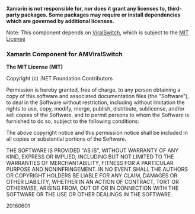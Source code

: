 **Xamarin is not responsible for, nor does it grant any licenses to, third-party packages. Some packages may require or install dependencies which are governed by additional licenses.**

Note: This component depends on [ViralSwitch](https://github.com/andreamazz/ViralSwitch), which is subject to the [MIT License](https://github.com/andreamazz/ViralSwitch/blob/master/LICENSE)

### Xamarin Component for AMViralSwitch

**The MIT License (MIT)**

Copyright (c) .NET Foundation Contributors

Permission is hereby granted, free of charge, to any person obtaining a copy of this software and associated documentation files (the "Software"), to deal in the Software without restriction, including without limitation the rights to use, copy, modify, merge, publish, distribute, sublicense, and/or sell copies of the Software, and to permit persons to whom the Software is furnished to do so, subject to the following conditions:

The above copyright notice and this permission notice shall be included in all copies or substantial portions of the Software.

THE SOFTWARE IS PROVIDED "AS IS", WITHOUT WARRANTY OF ANY KIND, EXPRESS OR IMPLIED, INCLUDING BUT NOT LIMITED TO THE WARRANTIES OF MERCHANTABILITY, FITNESS FOR A PARTICULAR PURPOSE AND NONINFRINGEMENT. IN NO EVENT SHALL THE AUTHORS OR COPYRIGHT HOLDERS BE LIABLE FOR ANY CLAIM, DAMAGES OR OTHER LIABILITY, WHETHER IN AN ACTION OF CONTRACT, TORT OR OTHERWISE, ARISING FROM, OUT OF OR IN CONNECTION WITH THE SOFTWARE OR THE USE OR OTHER DEALINGS IN THE SOFTWARE.

20160601

